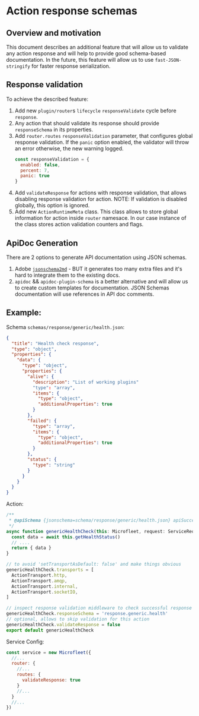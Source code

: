 # Action response schemas

## Overview and motivation

This document describes an additional feature that will allow us to validate any action response and will help to provide good schema-based documentation.
In the future, this feature will allow us to use `fast-JSON-stringify` for faster response serialization.

## Response validation

To achieve the described feature:

1. Add new `plugin/router`s `lifecycle` `responseValidate` cycle before `response`.
2. Any action that should validate its response should provide `responseSchema` in its properties.
3. Add `router.routes` `responseValidation` parameter, that configures global response validation. If the `panic` option enabled, the validator will throw an error otherwise, the new warning logged.
   ```javascript
   const responseValidation = {
     enabled: false,
     percent: 7,
     panic: true
   }
   ```
4. Add `validateResponse` for actions with response validation, that allows disabling response validation for action. NOTE: If validation is disabled globally, this option is ignored.
5. Add new `ActionRuntimeMeta` class. This class allows to store global information for action inside `router` namesace. In our case instance of the class stores action validation counters and flags.

## ApiDoc Generation
There are 2 options to generate API documentation using JSON schemas.
1. Adobe [`jsonschema2md`](https://github.com/adobe/jsonschema2md/) - BUT it generates too many extra files and it's hard to integrate them to the existing docs.
2. `apidoc` && `apidoc-plugin-schema` is a better alternative and will allow us to create custom templates for documentation. JSON Schemas documentation will use references in API doc comments.

## Example:
Schema `schemas/response/generic/health.json`:
```json
{
  "title": "Health check response",
  "type": "object",
  "properties": {
    "data": {
      "type": "object",
      "properties": {
        "alive": {
          "description": "List of working plugins"
          "type": "array",
          "items": {
            "type": "object",
            "additionalProperties": true
          }
        },
        "failed": {
          "type": "array",
          "items": {
            "type": "object",
            "additionalProperties": true
          }
        },
        "status": {
          "type": "string"
        }
      }
    }
  }
}
```

Action:

```javascript
/**
 * @apiSchema {jsonschema=schema/response/generic/health.json} apiSuccess 
 */
async function genericHealthCheck(this: Microfleet, request: ServiceRequest): Promise<{ data: HealthStatus }> {
  const data = await this.getHealthStatus()
  // ....
  return { data }
}

// to avoid 'setTransportAsDefault: false' and make things obvious
genericHealthCheck.transports = [
  ActionTransport.http,
  ActionTransport.amqp,
  ActionTransport.internal,
  ActionTransport.socketIO,
]

// inspect response validation middleware to check successful response
genericHealthCheck.responseSchema = 'response.generic.health'
// optional, allows to skip validation for this action
genericHealthCheck.validateResponse = false
export default genericHealthCheck
```

Service Config:
```javascript
const service = new Microfleet({
  //...
  router: {
    //...
    routes: {
      validateResponse: true
    }
    //...
  }
  //...
})
```


